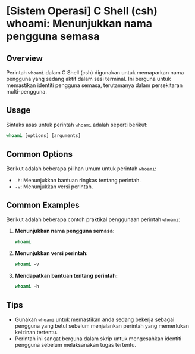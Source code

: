 # [Sistem Operasi] C Shell (csh) whoami: Menunjukkan nama pengguna semasa

## Overview
Perintah `whoami` dalam C Shell (csh) digunakan untuk memaparkan nama pengguna yang sedang aktif dalam sesi terminal. Ini berguna untuk memastikan identiti pengguna semasa, terutamanya dalam persekitaran multi-pengguna.

## Usage
Sintaks asas untuk perintah `whoami` adalah seperti berikut:

```csh
whoami [options] [arguments]
```

## Common Options
Berikut adalah beberapa pilihan umum untuk perintah `whoami`:

- `-h`: Menunjukkan bantuan ringkas tentang perintah.
- `-v`: Menunjukkan versi perintah.

## Common Examples
Berikut adalah beberapa contoh praktikal penggunaan perintah `whoami`:

1. **Menunjukkan nama pengguna semasa:**
   ```csh
   whoami
   ```

2. **Menunjukkan versi perintah:**
   ```csh
   whoami -v
   ```

3. **Mendapatkan bantuan tentang perintah:**
   ```csh
   whoami -h
   ```

## Tips
- Gunakan `whoami` untuk memastikan anda sedang bekerja sebagai pengguna yang betul sebelum menjalankan perintah yang memerlukan keizinan tertentu.
- Perintah ini sangat berguna dalam skrip untuk mengesahkan identiti pengguna sebelum melaksanakan tugas tertentu.